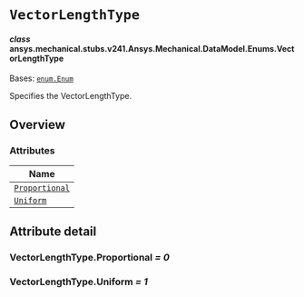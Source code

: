 <!-- vale off -->

<a id="vectorlengthtype"></a>

# `VectorLengthType`

<a id="ansys.mechanical.stubs.v241.Ansys.Mechanical.DataModel.Enums.VectorLengthType"></a>

#### *class* ansys.mechanical.stubs.v241.Ansys.Mechanical.DataModel.Enums.VectorLengthType

Bases: [`enum.Enum`](https://docs.python.org/3/library/enum.html#enum.Enum)

Specifies the VectorLengthType.

<!-- !! processed by numpydoc !! -->

<a id="overview"></a>

## Overview

### Attributes

| Name |
| ---------------------------------------------------- |
| [`Proportional`](#VectorLengthType.Proportional) |
| [`Uniform`](#VectorLengthType.Uniform) |

<a id="attribute-detail"></a>

## Attribute detail

<a id="VectorLengthType.Proportional"></a>

### VectorLengthType.Proportional *= 0*

<a id="VectorLengthType.Uniform"></a>

### VectorLengthType.Uniform *= 1*

<!-- vale on -->
